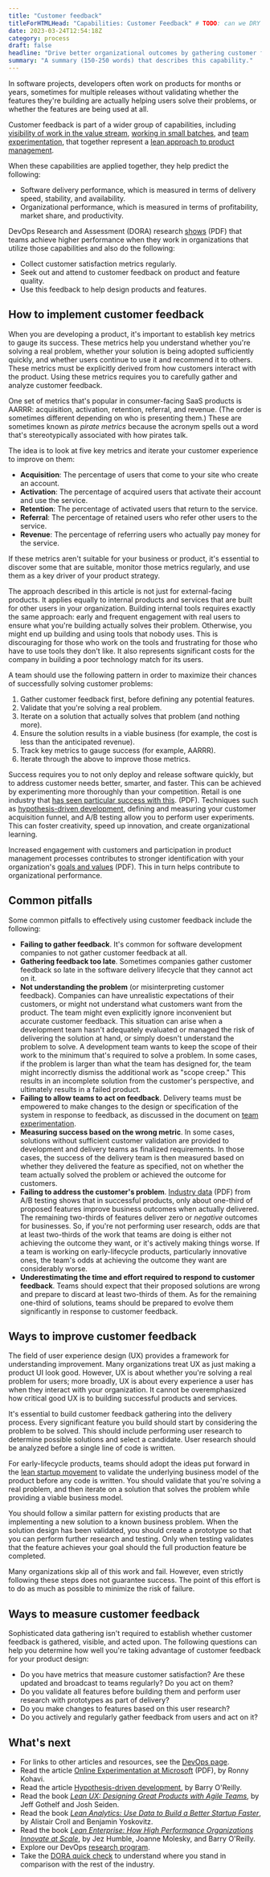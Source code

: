 ```yaml
---
title: "Customer feedback"
titleForHTMLHead: "Capabilities: Customer Feedback" # TODO: can we DRY this out?
date: 2023-03-24T12:54:18Z
category: process
draft: false
headline: "Drive better organizational outcomes by gathering customer feedback and incorporating it into product and feature design."
summary: "A summary (150-250 words) that describes this capability."
---
```


In software projects, developers often work on products for months or years,
sometimes for multiple releases without validating whether the features they're
building are actually helping users solve their problems, or whether the
features are being used at all.

Customer feedback is part of a wider group of capabilities, including
[visibility of work in the value stream](/capabilities/visual-management),
[working in small batches](/capabilities/working-in-small-batches),
and
[team experimentation](/capabilities/team-experimentation),
that together represent a
[lean approach to product management](https://books.google.com/books/about/Escaping_the_Build_Trap.html?id=PQ8dMQAACAAJ).

When these capabilities are applied together, they help predict the following:

-   Software delivery performance, which is measured in terms of delivery
    speed, stability, and availability.
-   Organizational performance, which is measured in terms of profitability,
    market share, and productivity.

DevOps Research and Assessment (DORA) research
[shows](/research/2017-and-earlier/2016-state-of-devops-report.pdf#page=35)
(PDF) that teams achieve higher performance when they work in organizations that
utilize those capabilities and also do the following:

-   Collect customer satisfaction metrics regularly.
-   Seek out and attend to customer feedback on product and feature quality.
-   Use this feedback to help design products and features.

## How to implement customer feedback

When you are developing a product, it's important to establish key metrics to
gauge its success. These metrics help you understand whether you're solving a
real problem, whether your solution is being adopted sufficiently quickly, and
whether users continue to use it and recommend it to others. These metrics must
be explicitly derived from how customers interact with the product. Using these
metrics requires you to carefully gather and analyze customer feedback.

One set of metrics that's popular in consumer-facing SaaS products is AARRR:
acquisition, activation, retention, referral, and revenue. (The order is
sometimes different depending on who is presenting them.) These are sometimes
known as *pirate metrics* because the acronym spells out a word that's
stereotypically associated with how pirates talk.

The idea is to look at five key metrics and iterate your customer experience to
improve on them:

-   **Acquisition**: The percentage of users that come to your site who
    create an account.
-   **Activation**: The percentage of acquired users that activate their
    account and use the service.
-   **Retention**: The percentage of activated users that return to the service.
-   **Referral**: The percentage of retained users who refer other users to
    the service.
-   **Revenue**: The percentage of referring users who actually pay money
    for the service.

If these metrics aren't suitable for your business or product, it's essential
to discover some that are suitable, monitor those metrics regularly, and use
them as a key driver of your product strategy.

The approach described in this article is not just for external-facing
products. It applies equally to internal products and services that are built
for other users in your organization. Building internal tools requires exactly
the same approach: early and frequent engagement with real users to ensure what
you're building actually solves their problem. Otherwise, you might end up
building and using tools that nobody uses. This is discouraging for those who
work on the tools and frustrating for those who have to use tools they don't
like. It also represents significant costs for the company in building a poor
technology match for its users.

A team should use the following pattern in order to maximize their chances of
successfully solving customer problems:

1.  Gather customer feedback first, before defining any potential features.
1.  Validate that you're solving a real problem.
1.  Iterate on a solution that actually solves that problem (and nothing more).
1.  Ensure the solution results in a viable business (for example, the cost
    is less than the anticipated revenue).
1.  Track key metrics to gauge success (for example, AARRR).
1.  Iterate through the above to improve those metrics.

Success requires you to not only deploy and release software quickly, but to
address customer needs better, smarter, and faster. This can be achieved by
experimenting more thoroughly than your competition. Retail is one industry that
[has seen particular success with this](/research/2019/dora-report/2019-dora-accelerate-state-of-devops-report.pdf).
(PDF).
Techniques such as
[hypothesis-driven development](https://www.thoughtworks.com/insights/blog/how-implement-hypothesis-driven-development),
defining and measuring your customer acquisition funnel, and A/B testing allow
you to perform user experiments. This can foster creativity, speed up
innovation, and create organizational learning.

Increased engagement with customers and participation in product management
processes contributes to stronger identification with your organization's
[goals and values](/research/2019/dora-report/2019-dora-accelerate-state-of-devops-report.pdf#page=37)
(PDF). This in turn helps contribute to organizational performance.

## Common pitfalls

Some common pitfalls to effectively using customer feedback include the
following:

-   **Failing to gather feedback**. It's common for software development
    companies to not gather customer feedback at all.
-   **Gathering feedback too late**. Sometimes companies gather customer
    feedback so late in the software delivery lifecycle that they cannot act on it.
-   **Not understanding the problem** (or misinterpreting customer
    feedback). Companies can have unrealistic expectations of their customers,
    or might not understand what customers want from the product. The team
    might even explicitly ignore inconvenient but accurate customer feedback.
    This situation can arise when a development team hasn't adequately
    evaluated or managed the risk of delivering the solution at hand, or simply
    doesn't understand the problem to solve. A development team wants to keep
    the scope of their work to the minimum that's required to solve a problem.
    In some cases, if the problem is larger than what the team has designed
    for, the team might incorrectly dismiss the additional work as
    "scope creep."  This results in an incomplete solution from the customer's
    perspective, and ultimately results in a failed product.
-   **Failing to allow teams to act on feedback**. Delivery teams must be
    empowered to make changes to the design or specification of the system in
    response to feedback, as discussed in the document on
    [team experimentation](/capabilities/team-experimentation).
-   **Measuring success based on the wrong metric**. In some cases,
    solutions without sufficient customer validation are provided to
    development and delivery teams as finalized requirements. In those cases,
    the success of the delivery team is then measured based on whether they
    delivered the feature as specified, not on whether the team actually solved
    the problem or achieved the outcome for customers.
-   **Failing to address the customer's problem**.
    [Industry data](http://ai.stanford.edu/~ronnyk/ExPThinkWeek2009Public.pdf)
    (PDF) from A/B testing shows that in successful
    products, only about one-third of proposed features improve business
    outcomes when actually delivered. The remaining two-thirds of features
    deliver zero or *negative* outcomes for businesses. So, if you're not
    performing user research, odds are that at least two-thirds of the work
    that teams are doing is either not achieving the outcome they want, or it's
    actively making things worse. If a team is working on early-lifecycle
    products, particularly innovative ones, the team's odds at achieving the
    outcome they want are considerably worse.
-   **Underestimating the time and effort required to respond to customer
    feedback**. Teams should expect that their proposed solutions are wrong and
    prepare to discard at least two-thirds of them. As for the remaining
    one-third of solutions, teams should be prepared to evolve them
    significantly in response to customer feedback.

## Ways to improve customer feedback

The field of user experience design (UX) provides a framework for understanding
improvement. Many organizations treat UX as just making a product UI look good.
However, UX is about whether you're solving a real problem for users; more
broadly, UX is about every experience a user has when they interact with your
organization. It cannot be overemphasized how critical good UX is to building
successful products and services.

It's essential to build customer feedback gathering into the delivery process.
Every significant feature you build should start by considering the problem to
be solved. This should include performing user research to determine possible
solutions and select a candidate. User research should be analyzed before a
single line of code is written.

For early-lifecycle products, teams should adopt the ideas put forward in the
[lean startup movement](https://wikipedia.org/wiki/Lean_startup)
to validate the underlying business model of the product before any code is
written. You should validate that you're solving a real problem, and then
iterate on a solution that solves the problem while providing a viable business
model.

You should follow a similar pattern for existing products that are implementing
a new solution to a known business problem. When the solution design has been
validated, you should create a prototype so that you can perform further
research and testing. Only when testing validates that the feature achieves your
goal should the full production feature be completed.

Many organizations skip all of this work and fail. However, even strictly
following these steps does not guarantee success. The point of this effort is to
do as much as possible to minimize the risk of failure.

## Ways to measure customer feedback

Sophisticated data gathering isn't required to establish whether customer
feedback is gathered, visible, and acted upon. The following questions can help
you determine how well you're taking advantage of customer feedback for your
product design:

-   Do you have metrics that measure customer satisfaction? Are these
    updated and broadcast to teams regularly? Do you act on them?
-   Do you validate all features before building them and perform user
    research with prototypes as part of delivery?
-   Do you make changes to features based on this user research?
-   Do you actively and regularly gather feedback from users and act on it?

## What's next

-   For links to other articles and resources, see the
    [DevOps page](https://cloud.google.com/devops).
-   Read the article [Online Experimentation at Microsoft](http://ai.stanford.edu/~ronnyk/ExPThinkWeek2009Public.pdf)
    (PDF), by Ronny Kohavi.
-   Read the article [Hypothesis-driven development](https://www.thoughtworks.com/insights/blog/how-implement-hypothesis-driven-development),
    by Barry O'Reilly.
-   Read the book [*Lean UX: Designing Great Products with Agile Teams*](http://shop.oreilly.com/product/0636920049166.do),
    by Jeff Gothelf and Josh Seiden.
-   Read the book
    [*Lean Analytics: Use Data to Build a Better Startup Faster*](http://leananalyticsbook.com/),
    by Alistair Croll and Benjamin Yoskovitz.
-   Read the book [*Lean Enterprise: How High Performance Organizations Innovate at Scale*](https://www.oreilly.com/library/view/lean-enterprise/9781491946527/),
    by Jez Humble, Joanne Molesky, and Barry O'Reilly.
-   Explore our DevOps
    [research program](https://www.devops-research.com/research.html).
-   Take the
    [DORA quick check](/quickcheck/)
    to understand where you stand in comparison with the rest of the industry.
